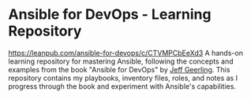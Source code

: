 # Ansible for DevOps - Learning Repository
https://leanpub.com/ansible-for-devops/c/CTVMPCbEeXd3
A hands-on learning repository for mastering Ansible, following the concepts and examples from the book "Ansible for DevOps" by [Jeff Geerling](https://www.youtube.com/@JeffGeerling). This repository contains my playbooks, inventory files, roles, and notes as I progress through the book and experiment with Ansible's capabilities.
